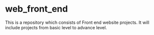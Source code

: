 # web_front_end
This is a repository which consists of Front end website projects.
It will include projects from basic level to advance level.

